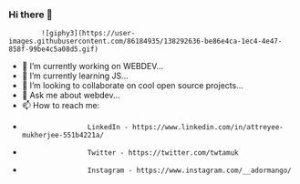                                                         
                                                       
### Hi there 👋

            ![giphy3](https://user-images.githubusercontent.com/86184935/138292636-be86e4ca-1ec4-4e47-858f-99be4c5a08d5.gif)
                      


- 🔭 I’m currently working on WEBDEV...                                                                   
- 🌱 I’m currently learning JS...
- 👯 I’m looking to collaborate on cool open source projects...
- 💬 Ask me about webdev...
- 📫 How to reach me: 
-                     LinkedIn - https://www.linkedin.com/in/attreyee-mukherjee-551b4221a/
-                     Twitter - https://twitter.com/twtamuk
-                     Instagram - https://www.instagram.com/__adormango/
                      

